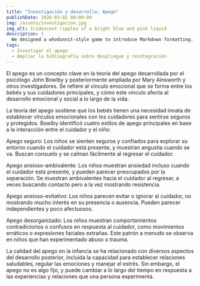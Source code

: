 ```yaml
---
title: "Investigación y desarrollo: Apego"
publishDate: 2020-03-02 00:00:00
img: /assets/investigacion.jpg
img_alt: Iridescent ripples of a bright blue and pink liquid
description: |
  We designed a whodunnit-style game to introduce Markdown formatting. Suspense — suspicion — syntax!
tags:
  - Investigar el apego
  - Ampliar la bibliografía sobre despliegue y reintegración
---
```


El apego es un concepto clave en la teoría del apego desarrollada por el psicólogo John Bowlby y posteriormente ampliada por Mary Ainsworth y otros investigadores. Se refiere al vínculo emocional que se forma entre los bebés y sus cuidadores principales, y cómo este vínculo afecta al desarrollo emocional y social a lo largo de la vida.

La teoría del apego sostiene que los bebés tienen una necesidad innata de establecer vínculos emocionales con los cuidadores para sentirse seguros y protegidos. Bowlby identificó cuatro estilos de apego principales en base a la interacción entre el cuidador y el niño:

Apego seguro: Los niños se sienten seguros y confiados para explorar su entorno cuando el cuidador está presente, y muestran angustia cuando se va. Buscan consuelo y se calman fácilmente al regresar el cuidador.

Apego ansioso-ambivalente: Los niños muestran ansiedad incluso cuando el cuidador está presente, y pueden parecer preocupados por la separación. Se muestran ambivalentes hacia el cuidador al regresar, a veces buscando contacto pero a la vez mostrando resistencia.

Apego ansioso-evitativo: Los niños parecen evitar o ignorar al cuidador, no mostrando mucho interés en su presencia o ausencia. Pueden parecer independientes y poco afectuosos.

Apego desorganizado: Los niños muestran comportamientos contradictorios o confusos en respuesta al cuidador, como movimientos erráticos o expresiones faciales extrañas. Este patrón a menudo se observa en niños que han experimentado abuso o trauma.

La calidad del apego en la infancia se ha relacionado con diversos aspectos del desarrollo posterior, incluida la capacidad para establecer relaciones saludables, regular las emociones y manejar el estrés. Sin embargo, el apego no es algo fijo, y puede cambiar a lo largo del tiempo en respuesta a las experiencias y relaciones que una persona experimenta.



